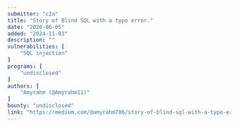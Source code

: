 ```yaml
---
submitter: "c2a"
title: "Story of Blind SQL with a typo error."
date: "2020-06-05"
added: "2024-11-03"
description: ""
vulnerabilities: [
    "SQL injection"
]
programs: [
    "undisclosed"
]
authors: [
    "Amyrahm (@Amyrahm11)"
]
bounty: "undisclosed"
link: "https://medium.com/@amyrahm786/story-of-blind-sql-with-a-typo-error-43a21913c8d"
---
```




